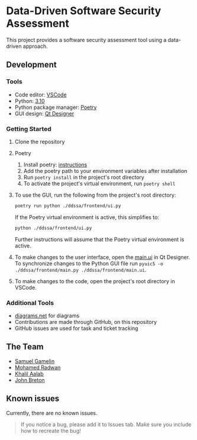 # Data-Driven Software Security Assessment

This project provides a software security assessment tool using a data-driven approach.

## Development

### Tools

- Code editor: [VSCode](https://code.visualstudio.com/)
- Python: [3.10](https://www.python.org/downloads/)
- Python package manager: [Poetry](https://www.python-poetry.org/)
- GUI design: [Qt Designer](https://build-system.fman.io/qt-designer-download)

### Getting Started

1. Clone the repository

2. Poetry

   1. Install poetry: [instructions](https://python-poetry.org/docs/#installation)
   2. Add the poetry path to your environment variables after installation
   3. Run `poetry install` in the project's root directory
   4. To activate the project's virtual environment, run `poetry shell`

3. To use the GUI, run the following from the project's root directory:

   ```bash
   poetry run python ./ddssa/frontend/ui.py
   ```
   If the Poetry virtual environment is active, this simplifies to:
   ```bash
   python ./ddssa/frontend/ui.py
   ```
   Further instructions will assume that the Poetry virtual environment is active.

4. To make changes to the user interface, open the [main.ui](./ddssa/frontend/main.ui) in Qt Designer. To synchronize changes to the Python GUI file run `pyuic5 -o ./ddssa/frontend/main.py ./ddssa/frontend/main.ui`.

5. To make changes to the code, open the project's root directory in VSCode.

### Additional Tools

- [diagrams.net](https://app.diagrams.net/) for diagrams
- Contributions are made through GitHub, on this repository
- GitHub issues are used for task and ticket tracking

## The Team

- [Samuel Gamelin](https://github.com/samuel-gamelin)
- [Mohamed Radwan](https://github.com/mo-5)
- [Khalil Aalab](https://github.com/KhalilAalab)
- [John Breton](https://github.com/john-breton)

## Known issues

Currently, there are no known issues.

> If you notice a bug, please add it to Issues tab. Make sure you include how to recreate the bug!

